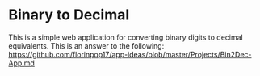 # Binary to Decimal

This is a simple web application for converting binary digits to decimal equivalents.
This is an answer to the following: https://github.com/florinpop17/app-ideas/blob/master/Projects/Bin2Dec-App.md
